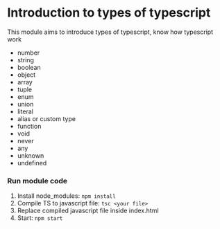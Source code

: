 # Introduction to types of typescript

This module aims to introduce types of typescript, know how typescript work

- number
- string
- boolean
- object
- array
- tuple
- enum
- union
- literal
- alias or custom type
- function
- void
- never
- any
- unknown
- undefined

### Run module code

1. Install node_modules: `npm install`
2. Compile TS to javascript file: `tsc <your file>`
3. Replace compiled javascript file inside index.html
4. Start: `npm start`
